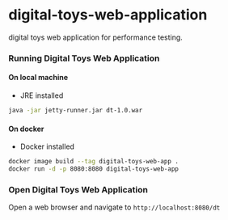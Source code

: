 # digital-toys-web-application
digital toys web application for performance testing.


### Running Digital Toys Web Application

#### On local machine
* JRE installed

```sh
java -jar jetty-runner.jar dt-1.0.war
```

#### On docker
* Docker installed

```sh
docker image build --tag digital-toys-web-app .
docker run -d -p 8080:8080 digital-toys-web-app
```


### Open Digital Toys Web Application
Open a web browser and navigate to `http://localhost:8080/dt`
